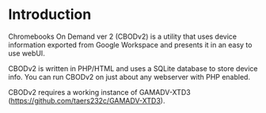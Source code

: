 # Introduction
Chromebooks On Demand ver 2 (CBODv2) is a utility that uses device information exported from Google Workspace and presents it in an easy to use webUI.

CBODv2 is written in PHP/HTML and uses a SQLite database to store device info. You can run CBODv2 on just about any webserver with PHP enabled.

CBODv2 requires a working instance of GAMADV-XTD3 (https://github.com/taers232c/GAMADV-XTD3).
